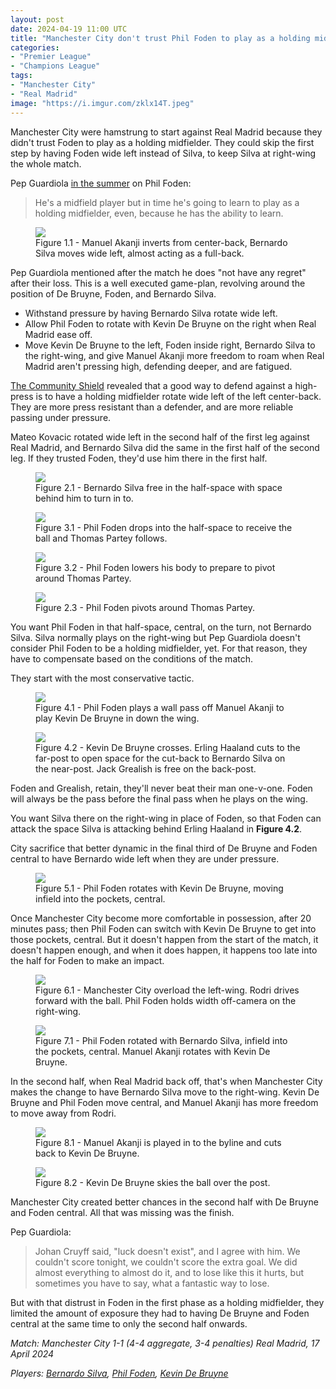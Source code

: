 ```yaml
---
layout: post
date: 2024-04-19 11:00 UTC
title: "Manchester City don't trust Phil Foden to play as a holding midfielder"
categories:
- "Premier League"
- "Champions League"
tags:
- "Manchester City"
- "Real Madrid"
image: "https://i.imgur.com/zklx14T.jpeg"
---
```


Manchester City were hamstrung to start against Real Madrid because they didn't trust Foden to play as a holding midfielder. They could skip the first step by having Foden wide left instead of Silva, to keep Silva at right-wing the whole match.

<!---more--->

Pep Guardiola [in the summer](https://www.manchestereveningnews.co.uk/sport/football/football-news/man-city-news-foden-guardiola-18534333) on Phil Foden: 

> He's a midfield player but in time he's going to learn to play as a holding midfielder, even, because he has the ability to learn.

<figure>
    <img src="https://i.imgur.com/zklx14T.jpeg">
    <figcaption>Figure 1.1 - Manuel Akanji inverts from center-back, Bernardo Silva moves wide left, almost acting as a full-back.</figcaption>
</figure> 

Pep Guardiola mentioned after the match he does "not have any regret" after their loss. This is a well executed game-plan, revolving around the position of De Bruyne, Foden, and Bernardo Silva. 

- Withstand pressure by having Bernardo Silva rotate wide left. 
- Allow Phil Foden to rotate with Kevin De Bruyne on the right when Real Madrid ease off.
- Move Kevin De Bruyne to the left, Foden inside right, Bernardo Silva to the right-wing, and give Manuel Akanji more freedom to roam when Real Madrid aren't pressing high, defending deeper, and are fatigued.

[The Community Shield](https://tacticsjournal.com/2023/08/07/bernardo-silva-moves-behind-akanji-opening-space-in-the-half-space/) revealed that a good way to defend against a high-press is to have a holding midfielder rotate wide left of the left center-back. They are more press resistant than a defender, and are more reliable passing under pressure. 

Mateo Kovacic rotated wide left in the second half of the first leg against Real Madrid, and Bernardo Silva did the same in the first half of the second leg. If they trusted Foden, they'd use him there in the first half. 

<figure>
    <img src="https://i.imgur.com/MhhGwI0.jpeg">
    <figcaption>Figure 2.1 - Bernardo Silva free in the half-space with space behind him to turn in to.</figcaption>
</figure> 

<figure>
    <img src="https://i.imgur.com/wNDhLBn.jpg">
    <figcaption>Figure 3.1 - Phil Foden drops into the half-space to receive the ball and Thomas Partey follows.</figcaption>
</figure> 

<figure>
    <img src="https://i.imgur.com/CxC1Wp8.jpg">
    <figcaption>Figure 3.2 - Phil Foden lowers his body to prepare to pivot around Thomas Partey.</figcaption>
</figure> 

<figure>
    <img src="https://i.imgur.com/iUrEH34.jpg">
    <figcaption>Figure 2.3 - Phil Foden pivots around Thomas Partey.</figcaption>
</figure> 

You want Phil Foden in that half-space, central, on the turn, not Bernardo Silva. Silva normally plays on the right-wing but Pep Guardiola doesn't consider Phil Foden to be a holding midfielder, yet. For that reason, they have to compensate based on the conditions of the match. 

They start with the most conservative tactic.

<figure>
    <img src="https://i.imgur.com/Zp84mHJ.jpeg">
    <figcaption>Figure 4.1 - Phil Foden plays a wall pass off Manuel Akanji to play Kevin De Bruyne in down the wing.</figcaption>
</figure> 

<figure>
    <img src="https://i.imgur.com/Tzdim1j.jpeg">
    <figcaption>Figure 4.2 - Kevin De Bruyne crosses. Erling Haaland cuts to the far-post to open space for the cut-back to Bernardo Silva on the near-post. Jack Grealish is free on the back-post.</figcaption>
</figure>

Foden and Grealish, retain, they'll never beat their man one-v-one. Foden will always be the pass before the final pass when he plays on the wing. 

You want Silva there on the right-wing in place of Foden, so that Foden can attack the space Silva is attacking behind Erling Haaland in **Figure 4.2**. 

City sacrifice that better dynamic in the final third of De Bruyne and Foden central to have Bernardo wide left when they are under pressure. 

<figure>
    <img src="https://i.imgur.com/Cmzlc5r.jpeg">
    <figcaption>Figure 5.1 - Phil Foden rotates with Kevin De Bruyne, moving infield into the pockets, central.</figcaption>
</figure> 

Once Manchester City become more comfortable in possession, after 20 minutes pass; then Phil Foden can switch with Kevin De Bruyne to get into those pockets, central. But it doesn't happen from the start of the match, it doesn't happen enough, and when it does happen, it happens too late into the half for Foden to make an impact.

<figure>
    <img src="https://i.imgur.com/lJjgnae.jpeg">
    <figcaption>Figure 6.1 - Manchester City overload the left-wing. Rodri drives forward with the ball. Phil Foden holds width off-camera on the right-wing.</figcaption>
</figure> 

<figure>
    <img src="https://i.imgur.com/4ipOXpf.jpeg">
    <figcaption>Figure 7.1 - Phil Foden rotated with Bernardo Silva, infield into the pockets, central. Manuel Akanji rotates with Kevin De Bruyne.</figcaption>
</figure> 

In the second half, when Real Madrid back off, that's when Manchester City makes the change to have Bernardo Silva move to the right-wing. Kevin De Bruyne and Phil Foden move central, and Manuel Akanji has more freedom to move away from Rodri. 

<figure>
    <img src="https://i.imgur.com/luRo2qh.jpeg">
    <figcaption>Figure 8.1 - Manuel Akanji is played in to the byline and cuts back to Kevin De Bruyne.</figcaption>
</figure> 

<figure>
    <img src="https://i.imgur.com/DxLJVX5.jpeg">
    <figcaption>Figure 8.2 - Kevin De Bruyne skies the ball over the post.</figcaption>
</figure> 

Manchester City created better chances in the second half with De Bruyne and Foden central. All that was missing was the finish. 

Pep Guardiola: 

> Johan Cruyff said, "luck doesn't exist", and I agree with him. We couldn't score tonight, we couldn't score the extra goal. We did almost everything to almost do it, and to lose like this it hurts, but sometimes you have to say, what a fantastic way to lose. 

But with that distrust in Foden in the first phase as a holding midfielder, they limited the amount of exposure they had to having De Bruyne and Foden central at the same time to only the second half onwards. 

*Match: Manchester City 1-1 (4-4 aggregate, 3-4 penalties) Real Madrid, 17 April 2024* 

*Players: <a rel="nofollow noopener" target="_blank" href="https://fbref.com/en/players/3eb22ec9/Bernardo-Silva?utm_medium=linker&amp;utm_source=fbref.com&amp;utm_campaign=2024-04-18_fb">Bernardo Silva</a>, <a rel="nofollow noopener" target="_blank" href="https://fbref.com/en/players/ed1e53f3/Phil-Foden?utm_medium=linker&amp;utm_source=fbref.com&amp;utm_campaign=2024-04-18_fb">Phil Foden</a>, <a rel="nofollow noopener" target="_blank" href="https://fbref.com/en/players/e46012d4/Kevin-De-Bruyne?utm_medium=linker&amp;utm_source=fbref.com&amp;utm_campaign=2024-04-18_fb">Kevin De Bruyne</a>*
